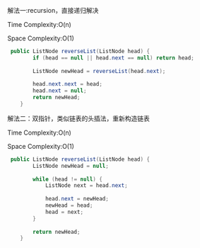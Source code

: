 解法一:recursion，直接递归解决

Time Complexity:O(n)

Space Complexity:O(1)

```java
 public ListNode reverseList(ListNode head) {
        if (head == null || head.next == null) return head;
        
        ListNode newHead = reverseList(head.next);
        
        head.next.next = head;
        head.next = null;
        return newHead;
    }
```



解法二：双指针，类似链表的头插法，重新构造链表

Time Complexity:O(n)

Space Complexity:O(1)

```java
 public ListNode reverseList(ListNode head) {
        ListNode newHead = null;
        
        while (head != null) {
            ListNode next = head.next;
            
            head.next = newHead;
            newHead = head;
            head = next;
        }
        
        return newHead;
    }
```

